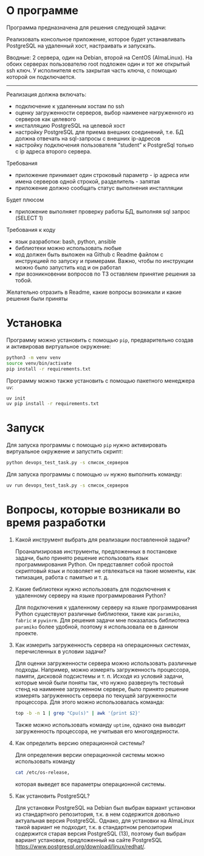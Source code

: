 # О программе
Программа предназначена для решения следующей задачи:


Реализовать консольное приложение, которое будет устанавливать PostgreSQL на удаленный хост, настраивать и запускать.

Вводные: 2 сервера, один на Debian, второй на CentOS (AlmaLinux). На обоих серверах пользователю root подложен один и тот же открытый ssh ключ. У исполнителя есть закрытая часть ключа, с помощью которой он подключается.

---

Реализация должна включать:
* подключение к удаленным хостам по ssh
* оценку загруженности серверов, выбор наименее нагруженного из серверов как целевого
* инсталляцию PostgreSQL на целевой хост
* настройку PostgreSQL для приема внешних соединений, т.е. БД должна отвечать на sql-запросы с внешних ip-адресов
* настройку подключения пользователя “student” к PostgreSql только с ip адреса второго сервера.

Требования
* приложение принимает один строковый параметр - ip адреса или имена серверов одной строкой, разделитель - запятая
* приложение должно сообщать статус выполнения инсталляции
  
Будет плюсом
* приложение выполняет проверку работы БД, выполняя sql запрос (SELECT 1)

Требования к коду
* язык разработки: bash, python, ansible 
* библиотеки можно использовать любые
* код должен быть выложен на Github с Readme файлом с инструкцией по запуску и примерами. Важно, чтобы по инструкции можно было запустить код и он работал
* при возникновении вопросов по ТЗ оставляем принятие решения за тобой.
  
Желательно отразить в Readme, какие вопросы возникали и какие решения были приняты

# Установка

Программу можно установить с помощью `pip`, предварительно создав и активировав виртуальное окружение:

```bash
python3 -m venv venv
source venv/bin/activate
pip install -r requirements.txt
```

Программу можно также установить с помощью пакетного менеджера `uv`:

```bash
uv init
uv pip install -r requirements.txt
```

# Запуск

Для запуска программы с помощью `pip` нужно активировать виртуальное окружение и запустить скрипт:

```bash
python devops_test_task.py -s список_серверов
```

Для запуска программы с помощью `uv` нужно выполнить команду:

```bash
uv run devops_test_task.py -s список_серверов
```

# Вопросы, которые возникали во время разработки

1. Какой инструмент выбрать для реализации поставленной задачи?

    Проанализировав инструменты, предложенных в постановке задачи, было принято решение использовать язык программирования Python. Он представляет
    собой простой скриптовый язык и позволяет не отвлекаться на такие моменты, как типизация, работа с памятью и т. д.

1. Какие библиотеки нужно использовать для подключения к удаленному серверу на языке программрования Python?

    Для подключения к удаленному серверу на языке программрования Python существуют различные библиотеки, такие как `paramiko`, `fabric` и `pywinrm`.
    Для решения задачи мне показалась библиотека `paramiko` более удобной, поэтому я использовала ее в данном проекте. 

1. Как измерить загруженность сервера на операционных системах, перечисленных в условии задачи?

    Для оценки загруженности сервера можно использовать различные подходы. Например, можно измерять загруженность процессора, памяти, дисковой подсистемы и т. п.
    Исходя из условий задачи, которые мной были поняты так, что нужно развернуть тестовый стенд на наименее загруженном сервере, было принято решение измерять загруженность сервера по текущей загруженности процессора. Для этого можно использовалась команда: 
    ```bash
    top -b -n 1 | grep "Cpu(s)" | awk '{print $2}'  
    ```
    Также можно использовать команду `uptime`, однако она выводит загруженность процессора, не учитывая его многоядерности.

1. Как определить версию операционной системы?

    Для определения версии операционной системы можно использовать команду 
    ```bash
    cat /etc/os-release,
    ``` 
    которая выведет все параметры операционной системы.

1. Как установить PostgreSQL?

    Для установки PostgreSQL на Debian был выбран вариант установки из стандартного репозитория, т.к. в нем содержится довольно актуальная версия PostgreSQL. Однако, для установки на AlmaLinux такой вариант не подходит, т.к. в стандартном репозитории содержится старая версия PostgreSQL (13), поэтому был выбран вариант установки, предложенный на сайте PostgreSQL https://www.postgresql.org/download/linux/redhat/.
